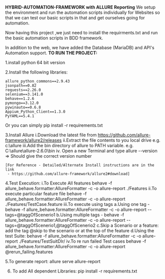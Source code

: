 **HYBRID-AUTOMATION-FRAMEWORK with ALLURE Reporting**
We setup the environment and run the automation scripts individually for Websites so that
 we can test our basic scripts in that and get ourselves going for automation.


Now having this  project ,we just need to install the requirments.txt and run the basic automation scripts in BDD framework.

 In addition to the web, we have added the Database (MariaDB) and API's Automation support.
**TO RUN THE PROJECT:**

1.install python 64 bit version

2.Install the following libraries:

    allure_python_commons==2.9.43
    jsonpath==0.82
    requests==2.26.0
    selenium==3.141.0
    behave==1.2.6
    pymongo==3.12.0
    pywinauto==0.6.8
    Appium_Python_Client==1.3.0
    PyYAML==5.4.1

 Or you can simply pip install -r requirements.txt


3.Install Allure
    i.Download the latest file from https://github.com/allure-framework/allure2/releases
    ii.Extract the file contents to you local drive e.g. c:\allure
    iii.Add the bin directory of allure to PATH  variable. e.g. C:\allure\allure-2.6.0\bin
    iv. Open a new Terminal and type allure --version => Should give the correct version number

    [For Reference - Detailed/Alternate Install instructions are in the link
     - https://github.com/allure-framework/allure2#download]

4.Test Execution:
    i.To Execute All features
        behave -f allure_behave.formatter:AllureFormatter -c -o allure-report ./Features
    ii.To execute particular feature file
        behave -f allure_behave.formatter:AllureFormatter -c -o allure-report ./Features/TestCase.feature
    iii.To execute using tags
        a.Using one tag -
                behave -f allure_behave.formatter:AllureFormatter -c -o allure-report --tags=@taggOfScenerio1
        b.Using multiple tags -
            behave -f allure_behave.formatter:AllureFormatter -c -o allure-report --tags=@taggOfScenerio1,@taggOfScenerio2
        c.Skip a Scenario or a feature:
            add the tag @skip to the scenario or at the top of the feature
        d.Using the test Suite:
            behave -f allure_behave.formatter:AllureFormatter -c -o allure-report ./Features/TestSuitDIr/
    iv.To re run failed Test cases
            behave -f allure_behave.formatter:AllureFormatter -c -o allure-report @rerun_failing.features

5.To generate report:
  allure serve allure-report

6. To add All dependent Libraries:
    pip install -r requirements.txt

